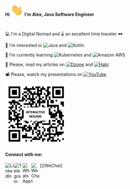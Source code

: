 <!---
https://dev.to/envoy_/150-badges-for-github-pnk
-->

__Hi__ <img src="https://raw.githubusercontent.com/ABSphreak/ABSphreak/master/gifs/Hi.gif" width="40px" /> __I'm Alex, Java Software Engineer__

</br>

💻 I'm a Digital Nomad and ⌛ an excellent time traveler 🕶️

👀 I’m interested in ![Java](https://img.shields.io/badge/Java-ED8B00?style=for-the-badge&logo=openjdk&logoColor=white)
and ![Kotlin](https://img.shields.io/badge/kotlin-%230095D5.svg?style=for-the-badge&logo=kotlin&logoColor=white)

🌱 I’m currently learning ![Kubernetes](https://img.shields.io/badge/Kubernetes-336EE5?style=for-the-badge&logo=kubernetes&logoColor=white)
and ![Amazon AWS](https://img.shields.io/badge/Amazon_AWS-232F3E?style=for-the-badge&logo=amazon-aws&logoColor=white)

📖 Please, read my articles on <a href="https://dzone.com/users/4755732/swizbiz.html" target="_blank">![Dzone](https://img.shields.io/badge/DZone-353A62?style=for-the-badge)</a> and <a href="https://habr.com/ru/users/Swizbiz/publications/articles/" target="_blank">![Habr](https://img.shields.io/badge/HABR-629FBC?style=for-the-badge&logo=habr&logoColor=white)</a> 

📽️ Please, watch my presentations on <a href="https://www.youtube.com/playlist?list=PLg651D8qClyRJS4tRz_l0PJ3I0_5v6Ddx" target="_blank">![YouTube](https://img.shields.io/badge/youtube-FF2021?style=for-the-badge&logo=youtube&logoColor=white)</a>

<a href="https://swizbiz.github.io/cv/"><img src="qr-code black.png" alt="Qr code" width="200" height="200"></a>

#### Connect with me:

[<img align="left" alt="LinkedIn" width="28px" src="https://cdn.jsdelivr.net/npm/simple-icons@latest/icons/linkedin.svg" />][LinkedIn]
[<img align="left" alt="Telegram" width="28px" src="https://cdn.jsdelivr.net/npm/simple-icons@latest/icons/telegram.svg" />][Telegram]
[<img align="left" alt="WhatsApp" width="28px" src="https://cdn.jsdelivr.net/npm/simple-icons@latest/icons/whatsapp.svg" />][WhatsApp]
[<img align="left" alt="WeChat" width="28px" src="https://cdn.jsdelivr.net/npm/simple-icons@latest/icons/wechat.svg" />][WeChat]

[LinkedIn]: https://www.linkedin.com/in/aleksei-borodin
[Telegram]: https://t.me/Swizbiz
[WhatsApp]: https://wa.me/351932567772
